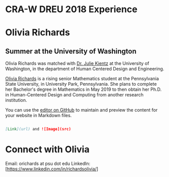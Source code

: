 # CRA-W DREU 2018 Experience
# Olivia Richards 
## **Summer at the University of Washington**

Olivia Richards was matched with [Dr. Julie Kientz](juliekientz.com) at the University of Washington, in the department of Human Centered Design and Engineering.

[Olivia Richards](https://livkrichards.wixsite.com/mysite) is a rising senior Mathematics student at the Pennsylvania State University, in University Park, Pennsylvania. She plans to complete her Bachelor's degree in Mathematics in May 2019 to then obtain her Ph.D. in Human-Centered Design and Computing from another research institution. 


You can use the [editor on GitHub](https://github.com/okrichards/dreu2018/edit/master/README.md) to maintain and preview the content for your website in Markdown files.

```markdown

[Link](url) and ![Image](src)
```

# Connect with Olivia
Email: orichards at psu dot edu
LinkedIn: [https://www.linkedin.com/in/richardsolivia/]
